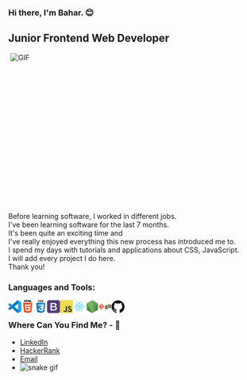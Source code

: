 ### Hi there, I'm Bahar. 😊
## Junior Frontend Web Developer
<img align="right" alt="GIF" src="https://github.com/arsentieva/arsentieva/blob/main/code.gif?raw=true" width="500" height="320" /> 

<br />
Before learning software, 
I worked in different jobs. <br>
I've been learning software for the last 7 months. <br>
It's been quite an exciting time and  <br>
I've really enjoyed everything this new process has introduced me to.  <br>
I spend my days with tutorials and applications about CSS, JavaScript.  <br>
I will add every project I do here. <br>
Thank you! <br>

### Languages and Tools:
<img align="left" alt="Visual Studio Code" width="26px" src="https://raw.githubusercontent.com/github/explore/80688e429a7d4ef2fca1e82350fe8e3517d3494d/topics/visual-studio-code/visual-studio-code.png" />
<img align="left" alt="HTML5" width="26px" src="https://raw.githubusercontent.com/github/explore/80688e429a7d4ef2fca1e82350fe8e3517d3494d/topics/html/html.png" />
<img align="left" alt="CSS3" width="26px" src="https://raw.githubusercontent.com/github/explore/80688e429a7d4ef2fca1e82350fe8e3517d3494d/topics/css/css.png" />
<img align="left" alt="Bootstrap" width="26px" src="https://raw.githubusercontent.com/github/explore/80688e429a7d4ef2fca1e82350fe8e3517d3494d/topics/bootstrap/bootstrap.png" />
<img align="left" alt="JavaScript" width="26px" src="https://raw.githubusercontent.com/github/explore/80688e429a7d4ef2fca1e82350fe8e3517d3494d/topics/javascript/javascript.png" />
<img align="left" alt="React" width="26px" src="https://raw.githubusercontent.com/github/explore/80688e429a7d4ef2fca1e82350fe8e3517d3494d/topics/react/react.png" />
<img align="left" alt="Node.js" width="26px" src="https://raw.githubusercontent.com/github/explore/80688e429a7d4ef2fca1e82350fe8e3517d3494d/topics/nodejs/nodejs.png" />
<img align="left" alt="Git" width="26px" src="https://raw.githubusercontent.com/github/explore/80688e429a7d4ef2fca1e82350fe8e3517d3494d/topics/git/git.png" />
<img align="left" alt="GitHub" width="26px" src="https://raw.githubusercontent.com/github/explore/78df643247d429f6cc873026c0622819ad797942/topics/github/github.png" />


<br>

### Where Can You Find Me? - :iphone:
* [LinkedIn](https://www.linkedin.com/in/baharkiziltas/)
* [HackerRank](https://www.hackerrank.com/baharkiziltas562)
* [Email](mailto:baharkiziltas562@gmail.com)
* ![snake gif](https://github.com/YOUR_USERNAME/YOUR_USERNAME/blob/output/github-contribution-grid-snake.gif)
